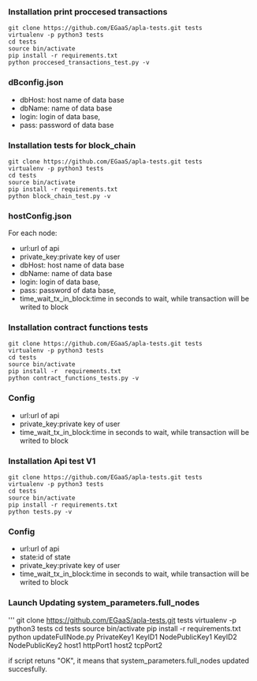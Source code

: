 ### Installation print proccesed transactions

```
git clone https://github.com/EGaaS/apla-tests.git tests
virtualenv -p python3 tests
cd tests
source bin/activate
pip install -r requirements.txt
python proccesed_transactions_test.py -v
```

### dBconfig.json

* dbHost: host name of data base
* dbName: name of data base
* login: login of data base,
* pass: password of data base
### Installation tests for block_chain

```
git clone https://github.com/EGaaS/apla-tests.git tests
virtualenv -p python3 tests
cd tests
source bin/activate
pip install -r requirements.txt
python block_chain_test.py -v
```

### hostConfig.json
For each node:
* url:url of api
* private_key:private key of user
* dbHost: host name of data base
* dbName: name of data base
* login: login of data base,
* pass: password of data base,
* time_wait_tx_in_block:time in seconds to wait, while transaction will be writed to block 

### Installation contract functions tests

```
git clone https://github.com/EGaaS/apla-tests.git tests
virtualenv -p python3 tests
cd tests
source bin/activate
pip install -r  requirements.txt
python contract_functions_tests.py -v
```

### Config

* url:url of api
* private_key:private key of user
* time_wait_tx_in_block:time in seconds to wait, while transaction will be writed to block


### Installation Api test V1

```
git clone https://github.com/EGaaS/apla-tests.git tests
virtualenv -p python3 tests
cd tests
source bin/activate
pip install -r requirements.txt
python tests.py -v
```

### Config

* url:url of api
* state:id of state
* private_key:private key of user
* time_wait_tx_in_block:time in seconds to wait, while transaction will be writed to block

### Launch Updating system_parameters.full_nodes

'''
git clone https://github.com/EGaaS/apla-tests.git tests
virtualenv -p python3 tests
cd tests
source bin/activate
pip install -r requirements.txt
python updateFullNode.py PrivateKey1 KeyID1 NodePublicKey1 KeyID2 NodePublicKey2 host1 httpPort1 host2 tcpPort2 

if script retuns "OK", it means that system_parameters.full_nodes updated succesfully. 
